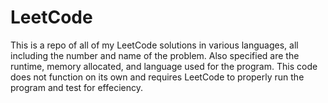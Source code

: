 # LeetCode
This is a repo of all of my LeetCode solutions in various languages, all including the number and name of the problem.
Also specified are the runtime, memory allocated, and language used for the program. This code does not function on its own
and requires LeetCode to properly run the program and test for effeciency.
